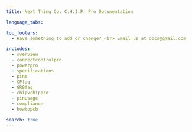 ```yaml
---
title: Next Thing Co. C.H.I.P. Pro Documentation 

language_tabs:

toc_footers:
  - Have something to add or change? <br> Email us at docs@gmail.com

includes:
  - overview
  - connectcontrolpro
  - powerpro
  - specifications
  - pins
  - CPfaq
  - GR8faq
  - chipvchippro
  - pinusage
  - compliance
  - howtopcb

search: true
---
```


